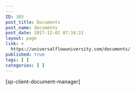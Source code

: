 ```yaml
---
---
ID: 385
post_title: Documents
post_name: documents
post_date: 2017-12-02 07:34:21
layout: page
link: >
  https://universalflowuniversity.com/documents/
published: true
tags: [ ]
categories: [ ]
---
```

[sp-client-document-manager]
